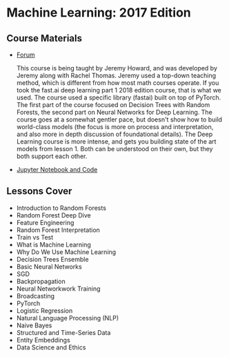 # Machine Learning: 2017 Edition

## Course Materials

* [Forum](http://forums.fast.ai/t/another-treat-early-access-to-intro-to-machine-learning-videos/6826)

  This course is being taught by Jeremy Howard, and was developed by Jeremy along with Rachel Thomas. Jeremy used a top-down teaching method, which is different from how most math courses operate. If you took the fast.ai deep learning part 1 2018 edition course, that is what we used. The course used a specific library (fastai) built on top of PyTorch. The first part of the course focused on Decision Trees with Random Forests, the second part on Neural Networks for Deep Learning. The course goes at a somewhat gentler pace, but doesn't show how to build world-class models (the focus is more on process and interpretation, and also more in depth discussion of foundational details). The Deep Learning course is more intense, and gets you building state of the art models from lesson 1. Both can be understood on their own, but they both support each other.

* [Jupyter Notebook and Code](https://github.com/fastai/fastai/tree/master/courses/ml1)

## Lessons Cover

* Introduction to Random Forests
* Random Forest Deep Dive
* Feature Engineering
* Random Forest Interpretation
* Train vs Test
* What is Machine Learning
* Why Do We Use Machine Learning
* Decision Trees Ensemble
* Basic Neural Networks
* SGD
* Backpropagation
* Neural Networkwork Training
* Broadcasting
* PyTorch
* Logistic Regression
* Natural Language Processing (NLP)
* Naive Bayes
* Structured and Time-Series Data
* Entity Embeddings
* Data Science and Ethics
